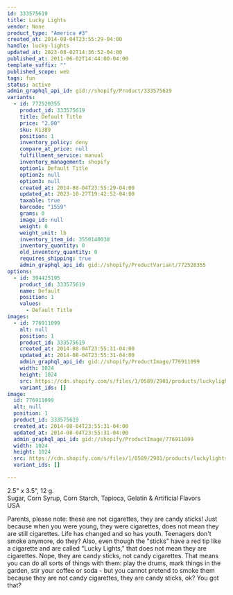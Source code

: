 ```yaml
---
id: 333575619
title: Lucky Lights
vendor: None
product_type: "America #3"
created_at: 2014-08-04T23:55:29-04:00
handle: lucky-lights
updated_at: 2023-08-02T14:36:52-04:00
published_at: 2011-06-02T14:44:00-04:00
template_suffix: ""
published_scope: web
tags: fun
status: active
admin_graphql_api_id: gid://shopify/Product/333575619
variants:
  - id: 772520355
    product_id: 333575619
    title: Default Title
    price: "2.00"
    sku: K1389
    position: 1
    inventory_policy: deny
    compare_at_price: null
    fulfillment_service: manual
    inventory_management: shopify
    option1: Default Title
    option2: null
    option3: null
    created_at: 2014-08-04T23:55:29-04:00
    updated_at: 2023-10-27T19:42:52-04:00
    taxable: true
    barcode: "1559"
    grams: 0
    image_id: null
    weight: 0
    weight_unit: lb
    inventory_item_id: 3550140038
    inventory_quantity: 0
    old_inventory_quantity: 0
    requires_shipping: true
    admin_graphql_api_id: gid://shopify/ProductVariant/772520355
options:
  - id: 394425195
    product_id: 333575619
    name: Default
    position: 1
    values:
      - Default Title
images:
  - id: 776911099
    alt: null
    position: 1
    product_id: 333575619
    created_at: 2014-08-04T23:55:31-04:00
    updated_at: 2014-08-04T23:55:31-04:00
    admin_graphql_api_id: gid://shopify/ProductImage/776911099
    width: 1024
    height: 1024
    src: https://cdn.shopify.com/s/files/1/0589/2901/products/luckylights_1.jpeg?v=1407210931
    variant_ids: []
image:
  id: 776911099
  alt: null
  position: 1
  product_id: 333575619
  created_at: 2014-08-04T23:55:31-04:00
  updated_at: 2014-08-04T23:55:31-04:00
  admin_graphql_api_id: gid://shopify/ProductImage/776911099
  width: 1024
  height: 1024
  src: https://cdn.shopify.com/s/files/1/0589/2901/products/luckylights_1.jpeg?v=1407210931
  variant_ids: []

---
```


2.5" x 3.5", 12 g.  
Sugar, Corn Syrup, Corn Starch, Tapioca, Gelatin & Artificial Flavors  
USA

Parents, please note: these are not cigarettes, they are candy sticks! Just because when you were young, they were cigarettes, does not mean they are still cigarettes. Life has changed and so has youth. Teenagers don't smoke anymore, do they? Also, even though the "sticks" have a red tip like a cigarette and are called "Lucky Lights," that does not mean they are cigarettes. Nope, they are candy sticks, not candy cigarettes. That means you can do all sorts of things with them: play the drums, mark things in the garden, stir your coffee or soda - but you cannot pretend to smoke them because they are not candy cigarettes, they are candy sticks, ok? You got that?